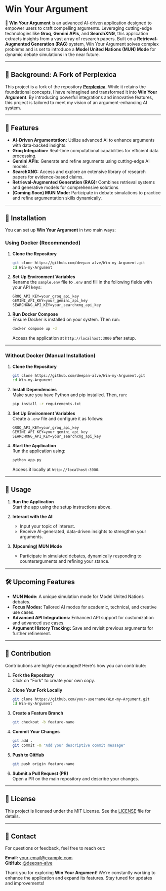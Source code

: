 
# Win Your Argument

🚀 **Win Your Argument** is an advanced AI-driven application designed to empower users to craft compelling arguments. Leveraging cutting-edge technologies like **Groq**, **Gemini APIs**, and **SearchXNG**, this application extracts insights from a vast array of research papers. Built on a **Retrieval-Augmented Generation (RAG)** system, Win Your Argument solves complex problems and is set to introduce a **Model United Nations (MUN) Mode** for dynamic debate simulations in the near future.

---

## 📖 Background: A Fork of Perplexica

This project is a fork of the repository **[Perplexica](https://github.com/your-original-repo-link)**. While it retains the foundational concepts, I have reimagined and transformed it into **Win Your Argument**. By introducing powerful integrations and innovative features, this project is tailored to meet my vision of an argument-enhancing AI system.

---

## 🌟 Features

- **AI-Driven Argumentation:** Utilize advanced AI to enhance arguments with data-backed insights.
- **Groq Integration:** Real-time computational capabilities for efficient data processing.
- **Gemini APIs:** Generate and refine arguments using cutting-edge AI models.
- **SearchXNG:** Access and explore an extensive library of research papers for evidence-based claims.
- **Retrieval-Augmented Generation (RAG):** Combines retrieval systems and generative models for comprehensive solutions.
- **(Coming Soon) MUN Mode:** Participate in debate simulations to practice and refine argumentation skills dynamically.

---

## 🚀 Installation

You can set up **Win Your Argument** in two main ways:

### Using Docker (Recommended)

1. **Clone the Repository**  
   ```bash
   git clone https://github.com/deepan-alve/Win-my-Argument.git
   cd Win-my-Argument
   ```

2. **Set Up Environment Variables**  
   Rename the `sample.env` file to `.env` and fill in the following fields with your API keys:
   ```plaintext
   GROQ_API_KEY=your_groq_api_key
   GEMINI_API_KEY=your_gemini_api_key
   SEARCHXNG_API_KEY=your_searchxng_api_key
   ```

3. **Run Docker Compose**  
   Ensure Docker is installed on your system. Then run:
   ```bash
   docker compose up -d
   ```
   Access the application at `http://localhost:3000` after setup.

---

### Without Docker (Manual Installation)

1. **Clone the Repository**  
   ```bash
   git clone https://github.com/deepan-alve/Win-my-Argument.git
   cd Win-my-Argument
   ```

2. **Install Dependencies**  
   Make sure you have Python and pip installed. Then, run:
   ```bash
   pip install -r requirements.txt
   ```

3. **Set Up Environment Variables**  
   Create a `.env` file and configure it as follows:
   ```plaintext
   GROQ_API_KEY=your_groq_api_key
   GEMINI_API_KEY=your_gemini_api_key
   SEARCHXNG_API_KEY=your_searchxng_api_key
   ```

4. **Start the Application**  
   Run the application using:
   ```bash
   python app.py
   ```
   Access it locally at `http://localhost:3000`.

---

## 🔧 Usage

1. **Run the Application**  
   Start the app using the setup instructions above.

2. **Interact with the AI**  
   - Input your topic of interest.
   - Receive AI-generated, data-driven insights to strengthen your arguments.

3. **(Upcoming) MUN Mode**  
   - Participate in simulated debates, dynamically responding to counterarguments and refining your stance.

---

## 🛠️ Upcoming Features

- **MUN Mode:** A unique simulation mode for Model United Nations debates.
- **Focus Modes:** Tailored AI modes for academic, technical, and creative use cases.
- **Advanced API Integrations:** Enhanced API support for customization and advanced use cases.
- **Argument History Tracking:** Save and revisit previous arguments for further refinement.

---

## 🤝 Contribution

Contributions are highly encouraged! Here's how you can contribute:

1. **Fork the Repository**  
   Click on "Fork" to create your own copy.

2. **Clone Your Fork Locally**  
   ```bash
   git clone https://github.com/your-username/Win-my-Argument.git
   cd Win-my-Argument
   ```

3. **Create a Feature Branch**  
   ```bash
   git checkout -b feature-name
   ```

4. **Commit Your Changes**  
   ```bash
   git add .
   git commit -m "Add your descriptive commit message"
   ```

5. **Push to GitHub**  
   ```bash
   git push origin feature-name
   ```

6. **Submit a Pull Request (PR)**  
   Open a PR on the main repository and describe your changes.

---

## 📄 License

This project is licensed under the MIT License. See the [LICENSE](./LICENSE) file for details.

---

## 📧 Contact

For questions or feedback, feel free to reach out:

**Email:** your-email@example.com  
**GitHub:** [@deepan-alve](https://github.com/deepan-alve)  

Thank you for exploring **Win Your Argument**! We’re constantly working to enhance the application and expand its features. Stay tuned for updates and improvements!
